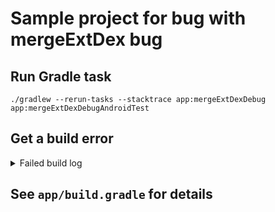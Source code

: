 # Sample project for bug with mergeExtDex bug

## Run Gradle task

```
./gradlew --rerun-tasks --stacktrace app:mergeExtDexDebug app:mergeExtDexDebugAndroidTest
```

## Get a build error

<details>
  <summary>Failed build log</summary>
  
  > Task :app:mergeExtDexDebug FAILED
/Users/a.ershov/.gradle/caches/transforms-3/b54d40150be364a8a5e9aa0f6c1c6ee2/transformed/fragment-1.1.0-runtime/classes.dex: D8: Type androidx.fragment.app.BackStackState$1 is defined multiple times: /Users/a.ershov/.gradle/caches/transforms-3/b54d40150be364a8a5e9aa0f6c1c6ee2/transformed/fragment-1.1.0-runtime/classes.dex, /Users/a.ershov/.gradle/caches/transforms-3/650e2eda7cbfe2af44679968a796fa3b/transformed/fragment-1.1.0-runtime/classes.dex
com.android.builder.dexing.DexArchiveMergerException: Error while merging dex archives: 
Learn how to resolve the issue at https://developer.android.com/studio/build/dependencies#duplicate_classes.
Type androidx.fragment.app.BackStackState$1 is defined multiple times: /Users/a.ershov/.gradle/caches/transforms-3/b54d40150be364a8a5e9aa0f6c1c6ee2/transformed/fragment-1.1.0-runtime/classes.dex, /Users/a.ershov/.gradle/caches/transforms-3/650e2eda7cbfe2af44679968a796fa3b/transformed/fragment-1.1.0-runtime/classes.dex
        at com.android.builder.dexing.D8DexArchiveMerger.getExceptionToRethrow(D8DexArchiveMerger.java:132)
        at com.android.builder.dexing.D8DexArchiveMerger.mergeDexArchives(D8DexArchiveMerger.java:119)
        at com.android.build.gradle.internal.transforms.DexMergerTransformCallable.call(DexMergerTransformCallable.java:102)
        at com.android.build.gradle.internal.tasks.DexMergingTaskRunnable.run(DexMergingTask.kt:432)
        at com.android.build.gradle.internal.tasks.Workers$ActionFacade.run(Workers.kt:242)
        at org.gradle.workers.internal.AdapterWorkAction.execute(AdapterWorkAction.java:57)
        at org.gradle.workers.internal.DefaultWorkerServer.execute(DefaultWorkerServer.java:63)
        at org.gradle.workers.internal.NoIsolationWorkerFactory$1$1.create(NoIsolationWorkerFactory.java:67)
        at org.gradle.workers.internal.NoIsolationWorkerFactory$1$1.create(NoIsolationWorkerFactory.java:63)
        at org.gradle.internal.classloader.ClassLoaderUtils.executeInClassloader(ClassLoaderUtils.java:97)
        at org.gradle.workers.internal.NoIsolationWorkerFactory$1.lambda$execute$0(NoIsolationWorkerFactory.java:63)
        at org.gradle.workers.internal.AbstractWorker$1.call(AbstractWorker.java:44)
        at org.gradle.workers.internal.AbstractWorker$1.call(AbstractWorker.java:41)
        at org.gradle.internal.operations.DefaultBuildOperationRunner$CallableBuildOperationWorker.execute(DefaultBuildOperationRunner.java:200)
        at org.gradle.internal.operations.DefaultBuildOperationRunner$CallableBuildOperationWorker.execute(DefaultBuildOperationRunner.java:195)
        at org.gradle.internal.operations.DefaultBuildOperationRunner$3.execute(DefaultBuildOperationRunner.java:75)
        at org.gradle.internal.operations.DefaultBuildOperationRunner$3.execute(DefaultBuildOperationRunner.java:68)
        at org.gradle.internal.operations.DefaultBuildOperationRunner.execute(DefaultBuildOperationRunner.java:153)
        at org.gradle.internal.operations.DefaultBuildOperationRunner.execute(DefaultBuildOperationRunner.java:68)
        at org.gradle.internal.operations.DefaultBuildOperationRunner.call(DefaultBuildOperationRunner.java:62)
        at org.gradle.internal.operations.DefaultBuildOperationExecutor.lambda$call$2(DefaultBuildOperationExecutor.java:76)
        at org.gradle.internal.operations.UnmanagedBuildOperationWrapper.callWithUnmanagedSupport(UnmanagedBuildOperationWrapper.java:54)
        at org.gradle.internal.operations.DefaultBuildOperationExecutor.call(DefaultBuildOperationExecutor.java:76)
        at org.gradle.workers.internal.AbstractWorker.executeWrappedInBuildOperation(AbstractWorker.java:41)
        at org.gradle.workers.internal.NoIsolationWorkerFactory$1.execute(NoIsolationWorkerFactory.java:60)
        at org.gradle.workers.internal.DefaultWorkerExecutor.lambda$submitWork$2(DefaultWorkerExecutor.java:200)
        at java.base/java.util.concurrent.FutureTask.run(FutureTask.java:264)
        at org.gradle.internal.work.DefaultConditionalExecutionQueue$ExecutionRunner.runExecution(DefaultConditionalExecutionQueue.java:214)
        at org.gradle.internal.work.DefaultConditionalExecutionQueue$ExecutionRunner.runBatch(DefaultConditionalExecutionQueue.java:164)
        at org.gradle.internal.work.DefaultConditionalExecutionQueue$ExecutionRunner.run(DefaultConditionalExecutionQueue.java:131)
        at java.base/java.util.concurrent.Executors$RunnableAdapter.call(Executors.java:515)
        at java.base/java.util.concurrent.FutureTask.run(FutureTask.java:264)
        at org.gradle.internal.concurrent.ExecutorPolicy$CatchAndRecordFailures.onExecute(ExecutorPolicy.java:64)
        at org.gradle.internal.concurrent.ManagedExecutorImpl$1.run(ManagedExecutorImpl.java:48)
        at java.base/java.util.concurrent.ThreadPoolExecutor.runWorker(ThreadPoolExecutor.java:1130)
        at java.base/java.util.concurrent.ThreadPoolExecutor$Worker.run(ThreadPoolExecutor.java:630)
        at org.gradle.internal.concurrent.ThreadFactoryImpl$ManagedThreadRunnable.run(ThreadFactoryImpl.java:56)
        at java.base/java.lang.Thread.run(Thread.java:832)
Caused by: com.android.tools.r8.CompilationFailedException: Compilation failed to complete, origin: /Users/a.ershov/.gradle/caches/transforms-3/b54d40150be364a8a5e9aa0f6c1c6ee2/transformed/fragment-1.1.0-runtime/classes.dex
        at Version.fakeStackEntry(Version_2.1.86.java:0)
        at com.android.tools.r8.utils.Y.a(SourceFile:78)
        at com.android.tools.r8.D8.run(D8.java:11)
        at com.android.builder.dexing.D8DexArchiveMerger.mergeDexArchives(D8DexArchiveMerger.java:117)
        ... 36 more
Caused by: com.android.tools.r8.utils.b: Type androidx.fragment.app.BackStackState$1 is defined multiple times: /Users/a.ershov/.gradle/caches/transforms-3/b54d40150be364a8a5e9aa0f6c1c6ee2/transformed/fragment-1.1.0-runtime/classes.dex, /Users/a.ershov/.gradle/caches/transforms-3/650e2eda7cbfe2af44679968a796fa3b/transformed/fragment-1.1.0-runtime/classes.dex
        at com.android.tools.r8.utils.T0.error(SourceFile:1)
        at com.android.tools.r8.utils.T0.a(SourceFile:2)
        at com.android.tools.r8.utils.R0.b(SourceFile:6)
        at com.android.tools.r8.utils.R0.a(SourceFile:24)
        at com.android.tools.r8.utils.R0.a(SourceFile:10)
        at java.base/java.util.concurrent.ConcurrentHashMap.merge(ConcurrentHashMap.java:2056)
        at com.android.tools.r8.utils.R0.a(SourceFile:6)
        at com.android.tools.r8.graph.Q0$c.f(SourceFile:3)
        at com.android.tools.r8.dex.a.a(SourceFile:298)
        at com.android.tools.r8.dex.a.a(SourceFile:226)
        at com.android.tools.r8.D8.d(D8.java:6)
        at com.android.tools.r8.D8.b(D8.java:1)
        at com.android.tools.r8.utils.Y.a(SourceFile:36)
        ... 38 more


FAILURE: Build failed with an exception.

* What went wrong:
Execution failed for task ':app:mergeExtDexDebug'.
> A failure occurred while executing com.android.build.gradle.internal.tasks.Workers$ActionFacade
   > com.android.builder.dexing.DexArchiveMergerException: Error while merging dex archives: 
     Learn how to resolve the issue at https://developer.android.com/studio/build/dependencies#duplicate_classes.
     Type androidx.fragment.app.BackStackState$1 is defined multiple times: /Users/a.ershov/.gradle/caches/transforms-3/b54d40150be364a8a5e9aa0f6c1c6ee2/transformed/fragment-1.1.0-runtime/classes.dex, /Users/a.ershov/.gradle/caches/transforms-3/650e2eda7cbfe2af44679968a796fa3b/transformed/fragment-1.1.0-runtime/classes.dex

* Try:
Run with --info or --debug option to get more log output. Run with --scan to get full insights.

* Exception is:
org.gradle.api.tasks.TaskExecutionException: Execution failed for task ':app:mergeExtDexDebug'.
        at org.gradle.api.internal.tasks.execution.ExecuteActionsTaskExecuter.lambda$executeIfValid$3(ExecuteActionsTaskExecuter.java:186)
        at org.gradle.internal.Try$Failure.ifSuccessfulOrElse(Try.java:268)
        at org.gradle.api.internal.tasks.execution.ExecuteActionsTaskExecuter.executeIfValid(ExecuteActionsTaskExecuter.java:184)
        at org.gradle.api.internal.tasks.execution.ExecuteActionsTaskExecuter.execute(ExecuteActionsTaskExecuter.java:173)
        at org.gradle.api.internal.tasks.execution.CleanupStaleOutputsExecuter.execute(CleanupStaleOutputsExecuter.java:109)
        at org.gradle.api.internal.tasks.execution.FinalizePropertiesTaskExecuter.execute(FinalizePropertiesTaskExecuter.java:46)
        at org.gradle.api.internal.tasks.execution.ResolveTaskExecutionModeExecuter.execute(ResolveTaskExecutionModeExecuter.java:62)
        at org.gradle.api.internal.tasks.execution.SkipTaskWithNoActionsExecuter.execute(SkipTaskWithNoActionsExecuter.java:57)
        at org.gradle.api.internal.tasks.execution.SkipOnlyIfTaskExecuter.execute(SkipOnlyIfTaskExecuter.java:56)
        at org.gradle.api.internal.tasks.execution.CatchExceptionTaskExecuter.execute(CatchExceptionTaskExecuter.java:36)
        at org.gradle.api.internal.tasks.execution.EventFiringTaskExecuter$1.executeTask(EventFiringTaskExecuter.java:77)
        at org.gradle.api.internal.tasks.execution.EventFiringTaskExecuter$1.call(EventFiringTaskExecuter.java:55)
        at org.gradle.api.internal.tasks.execution.EventFiringTaskExecuter$1.call(EventFiringTaskExecuter.java:52)
        at org.gradle.internal.operations.DefaultBuildOperationRunner$CallableBuildOperationWorker.execute(DefaultBuildOperationRunner.java:200)
        at org.gradle.internal.operations.DefaultBuildOperationRunner$CallableBuildOperationWorker.execute(DefaultBuildOperationRunner.java:195)
        at org.gradle.internal.operations.DefaultBuildOperationRunner$3.execute(DefaultBuildOperationRunner.java:75)
        at org.gradle.internal.operations.DefaultBuildOperationRunner$3.execute(DefaultBuildOperationRunner.java:68)
        at org.gradle.internal.operations.DefaultBuildOperationRunner.execute(DefaultBuildOperationRunner.java:153)
        at org.gradle.internal.operations.DefaultBuildOperationRunner.execute(DefaultBuildOperationRunner.java:68)
        at org.gradle.internal.operations.DefaultBuildOperationRunner.call(DefaultBuildOperationRunner.java:62)
        at org.gradle.internal.operations.DefaultBuildOperationExecutor.lambda$call$2(DefaultBuildOperationExecutor.java:76)
        at org.gradle.internal.operations.UnmanagedBuildOperationWrapper.callWithUnmanagedSupport(UnmanagedBuildOperationWrapper.java:54)
        at org.gradle.internal.operations.DefaultBuildOperationExecutor.call(DefaultBuildOperationExecutor.java:76)
        at org.gradle.api.internal.tasks.execution.EventFiringTaskExecuter.execute(EventFiringTaskExecuter.java:52)
        at org.gradle.execution.plan.LocalTaskNodeExecutor.execute(LocalTaskNodeExecutor.java:41)
        at org.gradle.execution.taskgraph.DefaultTaskExecutionGraph$InvokeNodeExecutorsAction.execute(DefaultTaskExecutionGraph.java:411)
        at org.gradle.execution.taskgraph.DefaultTaskExecutionGraph$InvokeNodeExecutorsAction.execute(DefaultTaskExecutionGraph.java:398)
        at org.gradle.execution.taskgraph.DefaultTaskExecutionGraph$BuildOperationAwareExecutionAction.execute(DefaultTaskExecutionGraph.java:391)
        at org.gradle.execution.taskgraph.DefaultTaskExecutionGraph$BuildOperationAwareExecutionAction.execute(DefaultTaskExecutionGraph.java:377)
        at org.gradle.execution.plan.DefaultPlanExecutor$ExecutorWorker.lambda$run$0(DefaultPlanExecutor.java:127)
        at org.gradle.execution.plan.DefaultPlanExecutor$ExecutorWorker.execute(DefaultPlanExecutor.java:191)
        at org.gradle.execution.plan.DefaultPlanExecutor$ExecutorWorker.executeNextNode(DefaultPlanExecutor.java:182)
        at org.gradle.execution.plan.DefaultPlanExecutor$ExecutorWorker.run(DefaultPlanExecutor.java:124)
        at org.gradle.internal.concurrent.ExecutorPolicy$CatchAndRecordFailures.onExecute(ExecutorPolicy.java:64)
        at org.gradle.internal.concurrent.ManagedExecutorImpl$1.run(ManagedExecutorImpl.java:48)
        at org.gradle.internal.concurrent.ThreadFactoryImpl$ManagedThreadRunnable.run(ThreadFactoryImpl.java:56)
Caused by: org.gradle.workers.internal.DefaultWorkerExecutor$WorkExecutionException: A failure occurred while executing com.android.build.gradle.internal.tasks.Workers$ActionFacade
        at org.gradle.workers.internal.DefaultWorkerExecutor$WorkItemExecution.waitForCompletion(DefaultWorkerExecutor.java:336)
        at org.gradle.internal.work.DefaultAsyncWorkTracker.waitForItemsAndGatherFailures(DefaultAsyncWorkTracker.java:142)
        at org.gradle.internal.work.DefaultAsyncWorkTracker.waitForItemsAndGatherFailures(DefaultAsyncWorkTracker.java:94)
        at org.gradle.internal.work.DefaultAsyncWorkTracker.waitForAll(DefaultAsyncWorkTracker.java:80)
        at org.gradle.internal.work.DefaultAsyncWorkTracker.waitForCompletion(DefaultAsyncWorkTracker.java:68)
        at org.gradle.api.internal.tasks.execution.ExecuteActionsTaskExecuter$2.run(ExecuteActionsTaskExecuter.java:502)
        at org.gradle.internal.operations.DefaultBuildOperationRunner$1.execute(DefaultBuildOperationRunner.java:29)
        at org.gradle.internal.operations.DefaultBuildOperationRunner$1.execute(DefaultBuildOperationRunner.java:26)
        at org.gradle.internal.operations.DefaultBuildOperationRunner$3.execute(DefaultBuildOperationRunner.java:75)
        at org.gradle.internal.operations.DefaultBuildOperationRunner$3.execute(DefaultBuildOperationRunner.java:68)
        at org.gradle.internal.operations.DefaultBuildOperationRunner.execute(DefaultBuildOperationRunner.java:153)
        at org.gradle.internal.operations.DefaultBuildOperationRunner.execute(DefaultBuildOperationRunner.java:68)
        at org.gradle.internal.operations.DefaultBuildOperationRunner.run(DefaultBuildOperationRunner.java:56)
        at org.gradle.internal.operations.DefaultBuildOperationExecutor.lambda$run$1(DefaultBuildOperationExecutor.java:71)
        at org.gradle.internal.operations.UnmanagedBuildOperationWrapper.runWithUnmanagedSupport(UnmanagedBuildOperationWrapper.java:45)
        at org.gradle.internal.operations.DefaultBuildOperationExecutor.run(DefaultBuildOperationExecutor.java:71)
        at org.gradle.api.internal.tasks.execution.ExecuteActionsTaskExecuter.executeAction(ExecuteActionsTaskExecuter.java:479)
        at org.gradle.api.internal.tasks.execution.ExecuteActionsTaskExecuter.executeActions(ExecuteActionsTaskExecuter.java:462)
        at org.gradle.api.internal.tasks.execution.ExecuteActionsTaskExecuter.access$400(ExecuteActionsTaskExecuter.java:105)
        at org.gradle.api.internal.tasks.execution.ExecuteActionsTaskExecuter$TaskExecution.executeWithPreviousOutputFiles(ExecuteActionsTaskExecuter.java:273)
        at org.gradle.api.internal.tasks.execution.ExecuteActionsTaskExecuter$TaskExecution.execute(ExecuteActionsTaskExecuter.java:251)
        at org.gradle.internal.execution.steps.ExecuteStep.lambda$executeOperation$0(ExecuteStep.java:65)
        at org.gradle.internal.execution.steps.ExecuteStep.executeOperation(ExecuteStep.java:65)
        at org.gradle.internal.execution.steps.ExecuteStep.access$000(ExecuteStep.java:34)
        at org.gradle.internal.execution.steps.ExecuteStep$1.call(ExecuteStep.java:47)
        at org.gradle.internal.execution.steps.ExecuteStep$1.call(ExecuteStep.java:44)
        at org.gradle.internal.operations.DefaultBuildOperationRunner$CallableBuildOperationWorker.execute(DefaultBuildOperationRunner.java:200)
        at org.gradle.internal.operations.DefaultBuildOperationRunner$CallableBuildOperationWorker.execute(DefaultBuildOperationRunner.java:195)
        at org.gradle.internal.operations.DefaultBuildOperationRunner$3.execute(DefaultBuildOperationRunner.java:75)
        at org.gradle.internal.operations.DefaultBuildOperationRunner$3.execute(DefaultBuildOperationRunner.java:68)
        at org.gradle.internal.operations.DefaultBuildOperationRunner.execute(DefaultBuildOperationRunner.java:153)
        at org.gradle.internal.operations.DefaultBuildOperationRunner.execute(DefaultBuildOperationRunner.java:68)
        at org.gradle.internal.operations.DefaultBuildOperationRunner.call(DefaultBuildOperationRunner.java:62)
        at org.gradle.internal.operations.DefaultBuildOperationExecutor.lambda$call$2(DefaultBuildOperationExecutor.java:76)
        at org.gradle.internal.operations.UnmanagedBuildOperationWrapper.callWithUnmanagedSupport(UnmanagedBuildOperationWrapper.java:54)
        at org.gradle.internal.operations.DefaultBuildOperationExecutor.call(DefaultBuildOperationExecutor.java:76)
        at org.gradle.internal.execution.steps.ExecuteStep.execute(ExecuteStep.java:44)
        at org.gradle.internal.execution.steps.ExecuteStep.execute(ExecuteStep.java:34)
        at org.gradle.internal.execution.steps.RemovePreviousOutputsStep.execute(RemovePreviousOutputsStep.java:72)
        at org.gradle.internal.execution.steps.RemovePreviousOutputsStep.execute(RemovePreviousOutputsStep.java:42)
        at org.gradle.internal.execution.steps.ResolveInputChangesStep.execute(ResolveInputChangesStep.java:53)
        at org.gradle.internal.execution.steps.ResolveInputChangesStep.execute(ResolveInputChangesStep.java:39)
        at org.gradle.internal.execution.steps.CancelExecutionStep.execute(CancelExecutionStep.java:44)
        at org.gradle.internal.execution.steps.TimeoutStep.executeWithoutTimeout(TimeoutStep.java:77)
        at org.gradle.internal.execution.steps.TimeoutStep.execute(TimeoutStep.java:58)
        at org.gradle.internal.execution.steps.CreateOutputsStep.execute(CreateOutputsStep.java:54)
        at org.gradle.internal.execution.steps.CreateOutputsStep.execute(CreateOutputsStep.java:32)
        at org.gradle.internal.execution.steps.CaptureStateAfterExecutionStep.execute(CaptureStateAfterExecutionStep.java:57)
        at org.gradle.internal.execution.steps.CaptureStateAfterExecutionStep.execute(CaptureStateAfterExecutionStep.java:38)
        at org.gradle.internal.execution.steps.BroadcastChangingOutputsStep.execute(BroadcastChangingOutputsStep.java:63)
        at org.gradle.internal.execution.steps.BroadcastChangingOutputsStep.execute(BroadcastChangingOutputsStep.java:30)
        at org.gradle.internal.execution.steps.BuildCacheStep.executeWithoutCache(BuildCacheStep.java:176)
        at org.gradle.internal.execution.steps.BuildCacheStep.execute(BuildCacheStep.java:76)
        at org.gradle.internal.execution.steps.BuildCacheStep.execute(BuildCacheStep.java:47)
        at org.gradle.internal.execution.steps.StoreExecutionStateStep.execute(StoreExecutionStateStep.java:43)
        at org.gradle.internal.execution.steps.StoreExecutionStateStep.execute(StoreExecutionStateStep.java:32)
        at org.gradle.internal.execution.steps.RecordOutputsStep.execute(RecordOutputsStep.java:39)
        at org.gradle.internal.execution.steps.RecordOutputsStep.execute(RecordOutputsStep.java:25)
        at org.gradle.internal.execution.steps.SkipUpToDateStep.executeBecause(SkipUpToDateStep.java:102)
        at org.gradle.internal.execution.steps.SkipUpToDateStep.lambda$execute$0(SkipUpToDateStep.java:95)
        at org.gradle.internal.execution.steps.SkipUpToDateStep.execute(SkipUpToDateStep.java:55)
        at org.gradle.internal.execution.steps.SkipUpToDateStep.execute(SkipUpToDateStep.java:39)
        at org.gradle.internal.execution.steps.ResolveChangesStep.execute(ResolveChangesStep.java:83)
        at org.gradle.internal.execution.steps.ResolveChangesStep.execute(ResolveChangesStep.java:44)
        at org.gradle.internal.execution.steps.legacy.MarkSnapshottingInputsFinishedStep.execute(MarkSnapshottingInputsFinishedStep.java:37)
        at org.gradle.internal.execution.steps.legacy.MarkSnapshottingInputsFinishedStep.execute(MarkSnapshottingInputsFinishedStep.java:27)
        at org.gradle.internal.execution.steps.ResolveCachingStateStep.execute(ResolveCachingStateStep.java:96)
        at org.gradle.internal.execution.steps.ResolveCachingStateStep.execute(ResolveCachingStateStep.java:52)
        at org.gradle.internal.execution.steps.CaptureStateBeforeExecutionStep.execute(CaptureStateBeforeExecutionStep.java:83)
        at org.gradle.internal.execution.steps.CaptureStateBeforeExecutionStep.execute(CaptureStateBeforeExecutionStep.java:54)
        at org.gradle.internal.execution.steps.ValidateStep.execute(ValidateStep.java:74)
        at org.gradle.internal.execution.steps.SkipEmptyWorkStep.lambda$execute$2(SkipEmptyWorkStep.java:88)
        at org.gradle.internal.execution.steps.SkipEmptyWorkStep.execute(SkipEmptyWorkStep.java:88)
        at org.gradle.internal.execution.steps.SkipEmptyWorkStep.execute(SkipEmptyWorkStep.java:34)
        at org.gradle.internal.execution.steps.legacy.MarkSnapshottingInputsStartedStep.execute(MarkSnapshottingInputsStartedStep.java:38)
        at org.gradle.internal.execution.steps.LoadExecutionStateStep.execute(LoadExecutionStateStep.java:46)
        at org.gradle.internal.execution.steps.LoadExecutionStateStep.execute(LoadExecutionStateStep.java:34)
        at org.gradle.internal.execution.steps.AssignWorkspaceStep.lambda$execute$0(AssignWorkspaceStep.java:43)
        at org.gradle.api.internal.tasks.execution.ExecuteActionsTaskExecuter$TaskExecution$3.withWorkspace(ExecuteActionsTaskExecuter.java:286)
        at org.gradle.internal.execution.steps.AssignWorkspaceStep.execute(AssignWorkspaceStep.java:43)
        at org.gradle.internal.execution.steps.AssignWorkspaceStep.execute(AssignWorkspaceStep.java:33)
        at org.gradle.internal.execution.steps.IdentityCacheStep.execute(IdentityCacheStep.java:40)
        at org.gradle.internal.execution.steps.IdentityCacheStep.execute(IdentityCacheStep.java:30)
        at org.gradle.internal.execution.steps.IdentifyStep.execute(IdentifyStep.java:54)
        at org.gradle.internal.execution.steps.IdentifyStep.execute(IdentifyStep.java:40)
        at org.gradle.internal.execution.impl.DefaultExecutionEngine.rebuild(DefaultExecutionEngine.java:46)
        at org.gradle.api.internal.tasks.execution.ExecuteActionsTaskExecuter.lambda$executeIfValid$0(ExecuteActionsTaskExecuter.java:182)
        at org.gradle.api.internal.tasks.execution.ExecuteActionsTaskExecuter.executeIfValid(ExecuteActionsTaskExecuter.java:182)
        at org.gradle.api.internal.tasks.execution.ExecuteActionsTaskExecuter.execute(ExecuteActionsTaskExecuter.java:173)
        at org.gradle.api.internal.tasks.execution.CleanupStaleOutputsExecuter.execute(CleanupStaleOutputsExecuter.java:109)
        at org.gradle.api.internal.tasks.execution.FinalizePropertiesTaskExecuter.execute(FinalizePropertiesTaskExecuter.java:46)
        at org.gradle.api.internal.tasks.execution.ResolveTaskExecutionModeExecuter.execute(ResolveTaskExecutionModeExecuter.java:62)
        at org.gradle.api.internal.tasks.execution.SkipTaskWithNoActionsExecuter.execute(SkipTaskWithNoActionsExecuter.java:57)
        at org.gradle.api.internal.tasks.execution.SkipOnlyIfTaskExecuter.execute(SkipOnlyIfTaskExecuter.java:56)
        at org.gradle.api.internal.tasks.execution.CatchExceptionTaskExecuter.execute(CatchExceptionTaskExecuter.java:36)
        at org.gradle.api.internal.tasks.execution.EventFiringTaskExecuter$1.executeTask(EventFiringTaskExecuter.java:77)
        at org.gradle.api.internal.tasks.execution.EventFiringTaskExecuter$1.call(EventFiringTaskExecuter.java:55)
        at org.gradle.api.internal.tasks.execution.EventFiringTaskExecuter$1.call(EventFiringTaskExecuter.java:52)
        at org.gradle.internal.operations.DefaultBuildOperationRunner$CallableBuildOperationWorker.execute(DefaultBuildOperationRunner.java:200)
        at org.gradle.internal.operations.DefaultBuildOperationRunner$CallableBuildOperationWorker.execute(DefaultBuildOperationRunner.java:195)
        at org.gradle.internal.operations.DefaultBuildOperationRunner$3.execute(DefaultBuildOperationRunner.java:75)
        at org.gradle.internal.operations.DefaultBuildOperationRunner$3.execute(DefaultBuildOperationRunner.java:68)
        at org.gradle.internal.operations.DefaultBuildOperationRunner.execute(DefaultBuildOperationRunner.java:153)
        at org.gradle.internal.operations.DefaultBuildOperationRunner.execute(DefaultBuildOperationRunner.java:68)
        at org.gradle.internal.operations.DefaultBuildOperationRunner.call(DefaultBuildOperationRunner.java:62)
        at org.gradle.internal.operations.DefaultBuildOperationExecutor.lambda$call$2(DefaultBuildOperationExecutor.java:76)
        at org.gradle.internal.operations.UnmanagedBuildOperationWrapper.callWithUnmanagedSupport(UnmanagedBuildOperationWrapper.java:54)
        at org.gradle.internal.operations.DefaultBuildOperationExecutor.call(DefaultBuildOperationExecutor.java:76)
        at org.gradle.api.internal.tasks.execution.EventFiringTaskExecuter.execute(EventFiringTaskExecuter.java:52)
        at org.gradle.execution.plan.LocalTaskNodeExecutor.execute(LocalTaskNodeExecutor.java:41)
        at org.gradle.execution.taskgraph.DefaultTaskExecutionGraph$InvokeNodeExecutorsAction.execute(DefaultTaskExecutionGraph.java:411)
        at org.gradle.execution.taskgraph.DefaultTaskExecutionGraph$InvokeNodeExecutorsAction.execute(DefaultTaskExecutionGraph.java:398)
        at org.gradle.execution.taskgraph.DefaultTaskExecutionGraph$BuildOperationAwareExecutionAction.execute(DefaultTaskExecutionGraph.java:391)
        at org.gradle.execution.taskgraph.DefaultTaskExecutionGraph$BuildOperationAwareExecutionAction.execute(DefaultTaskExecutionGraph.java:377)
        at org.gradle.execution.plan.DefaultPlanExecutor$ExecutorWorker.lambda$run$0(DefaultPlanExecutor.java:127)
        at org.gradle.execution.plan.DefaultPlanExecutor$ExecutorWorker.execute(DefaultPlanExecutor.java:191)
        at org.gradle.execution.plan.DefaultPlanExecutor$ExecutorWorker.executeNextNode(DefaultPlanExecutor.java:182)
        at org.gradle.execution.plan.DefaultPlanExecutor$ExecutorWorker.run(DefaultPlanExecutor.java:124)
        at org.gradle.internal.concurrent.ExecutorPolicy$CatchAndRecordFailures.onExecute(ExecutorPolicy.java:64)
        at org.gradle.internal.concurrent.ManagedExecutorImpl$1.run(ManagedExecutorImpl.java:48)
        at org.gradle.internal.concurrent.ThreadFactoryImpl$ManagedThreadRunnable.run(ThreadFactoryImpl.java:56)
Caused by: com.android.build.api.transform.TransformException: com.android.builder.dexing.DexArchiveMergerException: Error while merging dex archives: 
Learn how to resolve the issue at https://developer.android.com/studio/build/dependencies#duplicate_classes.
Type androidx.fragment.app.BackStackState$1 is defined multiple times: /Users/a.ershov/.gradle/caches/transforms-3/b54d40150be364a8a5e9aa0f6c1c6ee2/transformed/fragment-1.1.0-runtime/classes.dex, /Users/a.ershov/.gradle/caches/transforms-3/650e2eda7cbfe2af44679968a796fa3b/transformed/fragment-1.1.0-runtime/classes.dex
        at com.android.build.gradle.internal.tasks.DexMergingTaskRunnable.run(DexMergingTask.kt:459)
        at com.android.build.gradle.internal.tasks.Workers$ActionFacade.run(Workers.kt:242)
        at org.gradle.workers.internal.AdapterWorkAction.execute(AdapterWorkAction.java:57)
        at org.gradle.workers.internal.DefaultWorkerServer.execute(DefaultWorkerServer.java:63)
        at org.gradle.workers.internal.NoIsolationWorkerFactory$1$1.create(NoIsolationWorkerFactory.java:67)
        at org.gradle.workers.internal.NoIsolationWorkerFactory$1$1.create(NoIsolationWorkerFactory.java:63)
        at org.gradle.internal.classloader.ClassLoaderUtils.executeInClassloader(ClassLoaderUtils.java:97)
        at org.gradle.workers.internal.NoIsolationWorkerFactory$1.lambda$execute$0(NoIsolationWorkerFactory.java:63)
        at org.gradle.workers.internal.AbstractWorker$1.call(AbstractWorker.java:44)
        at org.gradle.workers.internal.AbstractWorker$1.call(AbstractWorker.java:41)
        at org.gradle.internal.operations.DefaultBuildOperationRunner$CallableBuildOperationWorker.execute(DefaultBuildOperationRunner.java:200)
        at org.gradle.internal.operations.DefaultBuildOperationRunner$CallableBuildOperationWorker.execute(DefaultBuildOperationRunner.java:195)
        at org.gradle.internal.operations.DefaultBuildOperationRunner$3.execute(DefaultBuildOperationRunner.java:75)
        at org.gradle.internal.operations.DefaultBuildOperationRunner$3.execute(DefaultBuildOperationRunner.java:68)
        at org.gradle.internal.operations.DefaultBuildOperationRunner.execute(DefaultBuildOperationRunner.java:153)
        at org.gradle.internal.operations.DefaultBuildOperationRunner.execute(DefaultBuildOperationRunner.java:68)
        at org.gradle.internal.operations.DefaultBuildOperationRunner.call(DefaultBuildOperationRunner.java:62)
        at org.gradle.internal.operations.DefaultBuildOperationExecutor.lambda$call$2(DefaultBuildOperationExecutor.java:76)
        at org.gradle.internal.operations.UnmanagedBuildOperationWrapper.callWithUnmanagedSupport(UnmanagedBuildOperationWrapper.java:54)
        at org.gradle.internal.operations.DefaultBuildOperationExecutor.call(DefaultBuildOperationExecutor.java:76)
        at org.gradle.workers.internal.AbstractWorker.executeWrappedInBuildOperation(AbstractWorker.java:41)
        at org.gradle.workers.internal.NoIsolationWorkerFactory$1.execute(NoIsolationWorkerFactory.java:60)
        at org.gradle.workers.internal.DefaultWorkerExecutor.lambda$submitWork$2(DefaultWorkerExecutor.java:200)
        at org.gradle.internal.work.DefaultConditionalExecutionQueue$ExecutionRunner.runExecution(DefaultConditionalExecutionQueue.java:214)
        at org.gradle.internal.work.DefaultConditionalExecutionQueue$ExecutionRunner.runBatch(DefaultConditionalExecutionQueue.java:164)
        at org.gradle.internal.work.DefaultConditionalExecutionQueue$ExecutionRunner.run(DefaultConditionalExecutionQueue.java:131)
        ... 3 more
Caused by: com.android.builder.dexing.DexArchiveMergerException: Error while merging dex archives: 
Learn how to resolve the issue at https://developer.android.com/studio/build/dependencies#duplicate_classes.
Type androidx.fragment.app.BackStackState$1 is defined multiple times: /Users/a.ershov/.gradle/caches/transforms-3/b54d40150be364a8a5e9aa0f6c1c6ee2/transformed/fragment-1.1.0-runtime/classes.dex, /Users/a.ershov/.gradle/caches/transforms-3/650e2eda7cbfe2af44679968a796fa3b/transformed/fragment-1.1.0-runtime/classes.dex
        at com.android.builder.dexing.D8DexArchiveMerger.getExceptionToRethrow(D8DexArchiveMerger.java:132)
        at com.android.builder.dexing.D8DexArchiveMerger.mergeDexArchives(D8DexArchiveMerger.java:119)
        at com.android.build.gradle.internal.transforms.DexMergerTransformCallable.call(DexMergerTransformCallable.java:102)
        at com.android.build.gradle.internal.tasks.DexMergingTaskRunnable.run(DexMergingTask.kt:432)
        ... 28 more
Caused by: com.android.tools.r8.CompilationFailedException: Compilation failed to complete, origin: /Users/a.ershov/.gradle/caches/transforms-3/b54d40150be364a8a5e9aa0f6c1c6ee2/transformed/fragment-1.1.0-runtime/classes.dex
        at Version.fakeStackEntry(Version_2.1.86.java:0)
        at com.android.tools.r8.utils.Y.a(SourceFile:78)
        at com.android.tools.r8.D8.run(D8.java:11)
        at com.android.builder.dexing.D8DexArchiveMerger.mergeDexArchives(D8DexArchiveMerger.java:117)
        ... 30 more
Caused by: com.android.tools.r8.utils.b: Type androidx.fragment.app.BackStackState$1 is defined multiple times: /Users/a.ershov/.gradle/caches/transforms-3/b54d40150be364a8a5e9aa0f6c1c6ee2/transformed/fragment-1.1.0-runtime/classes.dex, /Users/a.ershov/.gradle/caches/transforms-3/650e2eda7cbfe2af44679968a796fa3b/transformed/fragment-1.1.0-runtime/classes.dex
        at com.android.tools.r8.utils.T0.error(SourceFile:1)
        at com.android.tools.r8.utils.T0.a(SourceFile:2)
        at com.android.tools.r8.utils.R0.b(SourceFile:6)
        at com.android.tools.r8.utils.R0.a(SourceFile:24)
        at com.android.tools.r8.utils.R0.a(SourceFile:10)
        at com.android.tools.r8.utils.R0.a(SourceFile:6)
        at com.android.tools.r8.graph.Q0$c.f(SourceFile:3)
        at com.android.tools.r8.dex.a.a(SourceFile:298)
        at com.android.tools.r8.dex.a.a(SourceFile:226)
        at com.android.tools.r8.D8.d(D8.java:6)
        at com.android.tools.r8.D8.b(D8.java:1)
        at com.android.tools.r8.utils.Y.a(SourceFile:36)
        ... 32 more


* Get more help at https://help.gradle.org

BUILD FAILED in 8s
6 actionable tasks: 6 executed

Publishing build scan...
https://gradle.com/s/c4c4rwjlohe4i
  
</details>

## See `app/build.gradle` for details
